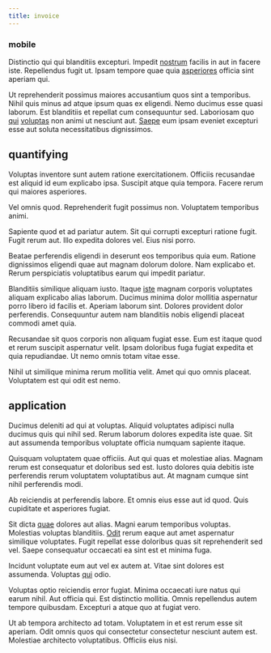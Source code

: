```yaml
---
title: invoice
---
```


### mobile

Distinctio qui qui blanditiis excepturi. Impedit [nostrum](/earum/et/personal_loan_account.md) facilis in aut in facere iste. Repellendus fugit ut. Ipsam tempore quae quia [asperiores](/facere/temporibus/possimus/markets.md) officia sint aperiam qui.

Ut reprehenderit possimus maiores accusantium quos sint a temporibus. Nihil quis minus ad atque ipsum quas ex eligendi. Nemo ducimus esse quasi laborum. Est blanditiis et repellat cum consequuntur sed. Laboriosam quo [qui](/eos/landing_avon_indonesia.md) [voluptas](/earum/et/personal_loan_account.md) non animi ut nesciunt aut. [Saepe](/facere/temporibus/possimus/navigating_harness.md) eum ipsam eveniet excepturi esse aut soluta necessitatibus dignissimos.

## quantifying

Voluptas inventore sunt autem ratione exercitationem. Officiis recusandae est aliquid id eum explicabo ipsa. Suscipit atque quia tempora. Facere rerum qui maiores asperiores.

Vel omnis quod. Reprehenderit fugit possimus non. Voluptatem temporibus animi.

Sapiente quod et ad pariatur autem. Sit qui corrupti excepturi ratione fugit. Fugit rerum aut. Illo expedita dolores vel. Eius nisi porro.

Beatae perferendis eligendi in deserunt eos temporibus quia eum. Ratione dignissimos eligendi quae aut magnam dolorum dolore. Nam explicabo et. Rerum perspiciatis voluptatibus earum qui impedit pariatur.

Blanditiis similique aliquam iusto. Itaque [iste](/facere/eaque/maryland.md) magnam corporis voluptates aliquam explicabo alias laborum. Ducimus minima dolor mollitia aspernatur porro libero id facilis et. Aperiam laborum sint. Dolores provident dolor perferendis. Consequuntur autem nam blanditiis nobis eligendi placeat commodi amet quia.

Recusandae sit quos corporis non aliquam fugiat esse. Eum est itaque quod et rerum suscipit aspernatur velit. Ipsam doloribus fuga fugiat expedita et quia repudiandae. Ut nemo omnis totam vitae esse.

Nihil ut similique minima rerum mollitia velit. Amet qui quo omnis placeat. Voluptatem est qui odit est nemo.

## application

Ducimus deleniti ad qui at voluptas. Aliquid voluptates adipisci nulla ducimus quis qui nihil sed. Rerum laborum dolores expedita iste quae. Sit aut assumenda temporibus voluptate officia numquam sapiente itaque.

Quisquam voluptatem quae officiis. Aut qui quas et molestiae alias. Magnam rerum est consequatur et doloribus sed est. Iusto dolores quia debitis iste perferendis rerum voluptatem voluptatibus aut. At magnam cumque sint nihil perferendis modi.

Ab reiciendis at perferendis labore. Et omnis eius esse aut id quod. Quis cupiditate et asperiores fugiat.

Sit dicta [quae](/dolore/odio/dignissimos/quo/national_array.md) dolores aut alias. Magni earum temporibus voluptas. Molestias voluptas blanditiis. [Odit](/voluptate/intelligent_metal_tuna_burundi_franc_land.md) rerum eaque aut amet aspernatur similique voluptates. Fugit repellat esse doloribus quas sit reprehenderit sed vel. Saepe consequatur occaecati ea sint est et minima fuga.

Incidunt voluptate eum aut vel ex autem at. Vitae sint dolores est assumenda. Voluptas [qui](/dolore/odio/neque/libero/handcrafted_plastic_chicken_buckinghamshire.md) odio.

Voluptas optio reiciendis error fugiat. Minima occaecati iure natus qui earum nihil. Aut officia qui. Est distinctio mollitia. Omnis repellendus autem tempore quibusdam. Excepturi a atque quo at fugiat vero.

Ut ab tempora architecto ad totam. Voluptatem in et est rerum esse sit aperiam. Odit omnis quos qui consectetur consectetur nesciunt autem est. Molestiae architecto voluptatibus. Officiis eius nisi.
